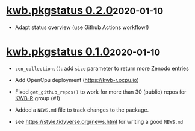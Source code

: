 # [kwb.pkgstatus 0.2.0](https://github.com/KWB-R/kwb.pkgstatus/releases/tag/v0.2.0)<small>2020-01-10</small>

* Adapt status overview (use Github Actions workflow!)

# [kwb.pkgstatus 0.1.0](https://github.com/KWB-R/kwb.pkgstatus/releases/tag/v0.1.0)<small>2020-01-10</small>

* `zen_collections()`: add `size` parameter to return more Zenodo entries 

* Add OpenCpu deployment (https://kwb-r.ocpu.io)   

* Fixed `get_github_repos()` to work for more than 30 (public) repos for 
[KWB-R](https://github.com/KWB-R) group (#1)

* Added a `NEWS.md` file to track changes to the package.

* see https://style.tidyverse.org/news.html for writing a good `NEWS.md`


